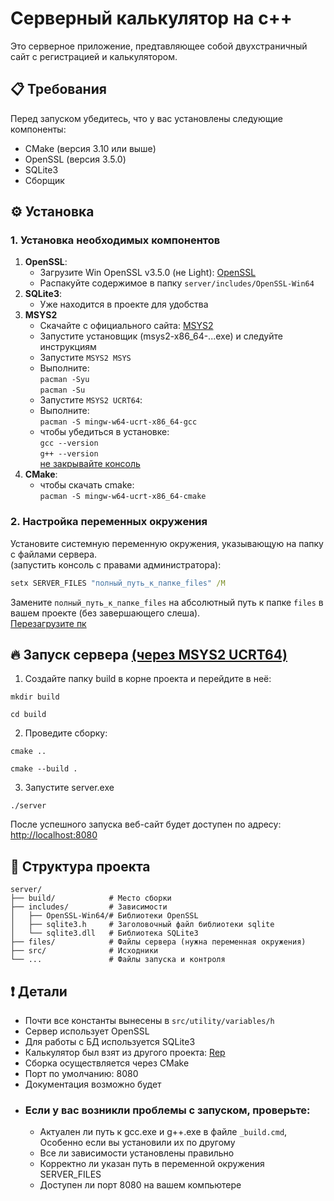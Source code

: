 # Серверный калькулятор на c++
Это серверное приложение, предтавляющее собой двухстраничный сайт с регистрацией и калькулятором.
## 📋 Требования
Перед запуском убедитесь, что у вас установлены следующие компоненты:
- CMake (версия 3.10 или выше)
- OpenSSL (версия 3.5.0)
- SQLite3
- Сборщик
## ⚙️ Установка
### 1. Установка необходимых компонентов
1. **OpenSSL**:
    - Загрузите Win OpenSSL v3.5.0 (не Light): [OpenSSL]
    - Распакуйте содержимое в папку `server/includes/OpenSSL-Win64`
2. **SQLite3**:
    - Уже находится в проекте для удобства
3. **MSYS2**
    - Скачайте с официального сайта: [MSYS2]
    - Запустите установщик (msys2-x86_64-...exe) и следуйте инструкциям
    - Запустите `MSYS2 MSYS`
    - Выполните:<br/>
      `pacman -Syu`<br/>
      `pacman -Su`<br/>
    - Запустите `MSYS2 UCRT64`:<br/>
    - Выполните:<br/>
      `pacman -S mingw-w64-ucrt-x86_64-gcc`
    - чтобы убедиться в установке:<br/>
      `gcc --version`<br/>
      `g++ --version`<br/>
      <u>не закрывайте консоль</u>
4. **CMake**:
    - чтобы скачать cmake: <br/>
      `pacman -S mingw-w64-ucrt-x86_64-cmake`<br/>
      

### 2. Настройка переменных окружения
Установите системную переменную окружения, указывающую на папку с файлами сервера.<br/>
(запустить консоль с правами администратора):
```cmd
setx SERVER_FILES "полный_путь_к_папке_files" /M
```
Замените `полный_путь_к_папке_files` на абсолютный путь к папке `files` в вашем проекте (без завершающего слеша).<br/>
<u>Перезагрузите пк</u>
## 🔥 Запуск сервера <u>(через MSYS2 UCRT64)</u>
1. Создайте папку build в корне проекта и перейдите в неё:
```MSYS2 UCRT64
mkdir build
```
```MSYS2 UCRT64
cd build
```
2. Проведите сборку:
```MSYS2 UCRT64
cmake ..
```
```MSYS2 UCRT64
cmake --build .
```
3. Запустите server.exe
```MSYS2 UCRT64
./server
```
После успешного запуска веб-сайт будет доступен по адресу: [http://localhost:8080]
## 📂 Структура проекта
```
server/
├── build/            # Место сборки
├── includes/         # Зависимости
│   ├── OpenSSL-Win64/# Библиотеки OpenSSL
│   ├── sqlite3.h     # Заголовочный файл библиотеки sqlite
│   └── sqlite3.dll   # Библиотека SQLite3
├── files/            # Файлы сервера (нужна переменная окружения)
├── src/              # Исходники
└── ...               # Файлы запуска и контроля
```
## ❗ Детали
- Почти все константы вынесены в `src/utility/variables/h`
- Сервер использует OpenSSL
- Для работы с БД используется SQLite3
- Калькулятор был взят из другого проекта: [Rep]
- Сборка осуществляется через CMake
- Порт по умолчанию: 8080
- Документация возможно будет
- ### Если у вас возникли проблемы с запуском, проверьте:
  - Актуален ли путь к gcc.exe и g++.exe в файле `_build.cmd`,
  Особенно если вы установили их по другому
  - Все ли зависимости установлены правильно
  - Корректно ли указан путь в переменной окружения SERVER_FILES
  - Доступен ли порт 8080 на вашем компьютере
  
    
[MSYS2]: https://www.msys2.org/
[Cmake]: https://cmake.org/download/
[OpenSSL]: https://slproweb.com/products/Win32OpenSSL.html
[http://localhost:8080]: http://localhost:8080
[Rep]: https://github.com/umarnurmatov/calculator